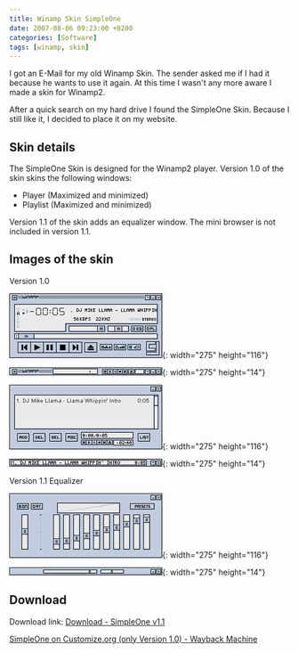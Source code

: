 ```yaml
---
title: Winamp Skin SimpleOne
date: 2007-08-06 09:23:00 +0200
categories: [Software]
tags: [winamp, skin]
---
```


I got an E-Mail for my old Winamp Skin.
The sender asked me if I had it because he wants to use it again.
At this time I wasn't any more aware I made a skin for Winamp2.

After a quick search on my hard drive I found the SimpleOne Skin.
Because I still like it, I decided to place it on my website.

## Skin details

The SimpleOne Skin is designed for the Winamp2 player.
Version 1.0 of the skin skins the following windows:

- Player (Maximized and minimized)
- Playlist (Maximized and minimized)

Version 1.1 of the skin adds an equalizer window.
The mini browser is not included in version 1.1.

## Images of the skin

Version 1.0

![Player maximized](/assets/img/2005-03-30-winamp-skin/player_max.png){: width="275" height="116"}

![Player minimized](/assets/img/2005-03-30-winamp-skin/player_min.png){: width="275" height="14"}

![Playlist maximized](/assets/img/2005-03-30-winamp-skin/playlist_max.png){: width="275" height="116"}

![Playlist minimized](/assets/img/2005-03-30-winamp-skin/playlist_min.png){: width="275" height="14"}

Version 1.1 Equalizer

![Equalizer maximized](/assets/img/2005-03-30-winamp-skin/equal_max.png){: width="275" height="116"}

![Equalizer minimized](/assets/img/2005-03-30-winamp-skin/equal_min.png){: width="275" height="14"}

## Download

Download link:
[Download - SimpleOne v1.1](/assets/files/2007-08-06-winamp-skin/SimpleOne_v1.1.wsz.zip)

[SimpleOne on Customize.org (only Version 1.0) - Wayback Machine](https://web.archive.org/web/20061115194332/http://customize.org/details/39082)
